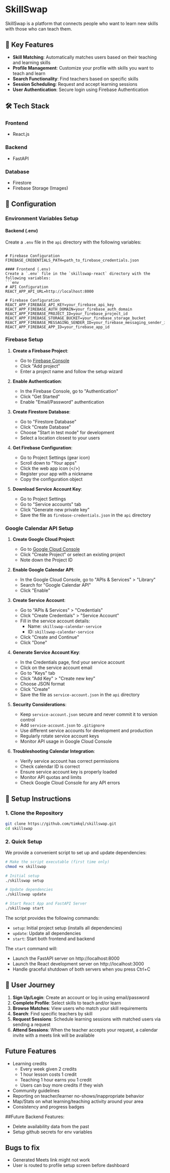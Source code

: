 # SkillSwap

SkillSwap is a platform that connects people who want to learn new skills with those who can teach them. 

## 🌟 Key Features

- **Skill Matching**: Automatically matches users based on their teaching and learning skills
- **Profile Management**: Customize your profile with skills you want to teach and learn
- **Search Functionality**: Find teachers based on specific skills
- **Session Scheduling**: Request and accept learning sessions
- **User Authentication**: Secure login using Firebase Authentication

## 🛠️ Tech Stack

### Frontend
- React.js

### Backend
- FastAPI

### Database
- Firestore
- Firebase Storage (Images)

## 🔧 Configuration

### Environment Variables Setup

#### Backend (.env)
Create a `.env` file in the `api` directory with the following variables:
```env

# Firebase Configuration
FIREBASE_CREDENTIALS_PATH=path_to_firebase_credentials.json

#### Frontend (.env)
Create a `.env` file in the `skillswap-react` directory with the following variables:
```env
# API Configuration
REACT_APP_API_URL=http://localhost:8000

# Firebase Configuration
REACT_APP_FIREBASE_API_KEY=your_firebase_api_key
REACT_APP_FIREBASE_AUTH_DOMAIN=your_firebase_auth_domain
REACT_APP_FIREBASE_PROJECT_ID=your_firebase_project_id
REACT_APP_FIREBASE_STORAGE_BUCKET=your_firebase_storage_bucket
REACT_APP_FIREBASE_MESSAGING_SENDER_ID=your_firebase_messaging_sender_id
REACT_APP_FIREBASE_APP_ID=your_firebase_app_id
```

### Firebase Setup

1. **Create a Firebase Project**:
   - Go to [Firebase Console](https://console.firebase.google.com)
   - Click "Add project"
   - Enter a project name and follow the setup wizard

2. **Enable Authentication**:
   - In the Firebase Console, go to "Authentication"
   - Click "Get Started"
   - Enable "Email/Password" authentication

3. **Create Firestore Database**:
   - Go to "Firestore Database"
   - Click "Create Database"
   - Choose "Start in test mode" for development
   - Select a location closest to your users

4. **Get Firebase Configuration**:
   - Go to Project Settings (gear icon)
   - Scroll down to "Your apps"
   - Click the web app icon (</>)
   - Register your app with a nickname
   - Copy the configuration object

5. **Download Service Account Key**:
   - Go to Project Settings
   - Go to "Service accounts" tab
   - Click "Generate new private key"
   - Save the file as `firebase-credentials.json` in the `api` directory

### Google Calendar API Setup

1. **Create Google Cloud Project**:
   - Go to [Google Cloud Console](https://console.cloud.google.com)
   - Click "Create Project" or select an existing project
   - Note down the Project ID

2. **Enable Google Calendar API**:
   - In the Google Cloud Console, go to "APIs & Services" > "Library"
   - Search for "Google Calendar API"
   - Click "Enable"

3. **Create Service Account**:
   - Go to "APIs & Services" > "Credentials"
   - Click "Create Credentials" > "Service Account"
   - Fill in the service account details:
     - Name: `skillswap-calendar-service`
     - ID: `skillswap-calendar-service`
   - Click "Create and Continue"
   - Click "Done"

4. **Generate Service Account Key**:
   - In the Credentials page, find your service account
   - Click on the service account email
   - Go to "Keys" tab
   - Click "Add Key" > "Create new key"
   - Choose JSON format
   - Click "Create"
   - Save the file as `service-account.json` in the `api` directory


7. **Security Considerations**:
   - Keep `service-account.json` secure and never commit it to version control
   - Add `service-account.json` to `.gitignore`
   - Use different service accounts for development and production
   - Regularly rotate service account keys
   - Monitor API usage in Google Cloud Console

8. **Troubleshooting Calendar Integration**:
   - Verify service account has correct permissions
   - Check calendar ID is correct
   - Ensure service account key is properly loaded
   - Monitor API quotas and limits
   - Check Google Cloud Console for any API errors

## 🚀 Setup Instructions

### 1. Clone the Repository
```bash
git clone https://github.com/timkql/skillswap.git
cd skillswap
```

### 2. Quick Setup
We provide a convenient script to set up and update dependencies:

```bash
# Make the script executable (first time only)
chmod +x skillswap

# Initial setup
./skillswap setup

# Update dependencies
./skillswap update

# Start React App and FastAPI Server
./skillswap start
```

The script provides the following commands:
- `setup`: Initial project setup (installs all dependencies)
- `update`: Update all dependencies
- `start`: Start both frontend and backend

The `start` command will:
- Launch the FastAPI server on http://localhost:8000
- Launch the React development server on http://localhost:3000
- Handle graceful shutdown of both servers when you press Ctrl+C

## 📱 User Journey

1. **Sign Up/Login**: Create an account or log in using email/password
2. **Complete Profile**: Select skills to teach and/or learn
3. **Browse Matches**: View users who match your skill requirements
4. **Search**: Find specific teachers by skill
5. **Request Sessions**: Schedule learning sessions with matched users via sending a request
6. **Attend Sessions**: When the teacher accepts your request, a calendar invite with a meets link will be available

## Future Features
- Learning credits
    - Every week given 2 credits
    - 1 hour lesson costs 1 credit
    - Teaching 1 hour earns you 1 credit
    - Users can buy more credits if they wish
- Community guidelines
- Reporting on teacher/learner no-shows/inappropriate behavior
- Map/Stats on what learning/teaching activity around your area
- Consistency and progress badges

##Future Backend Features:
- Delete availability data from the past
- Setup github secrets for env variables

## Bugs to fix
- Generated Meets link might not work
- User is routed to profile setup screen before dashboard